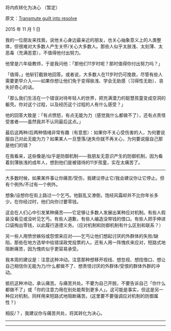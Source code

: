 将内疚转化为决心 （暂定）

原文：[Transmute guilt into resolve](https://mindingourway.com/transmute-guilt-i/)

2015 年 11 月 1 日

我的一位朋友来找我，说他关心身边最亲近的朋友，也关心抽象意义上的人类整体，但很难对大多数人产生关怀/关心大多数人。那些人似乎太肤浅、太刻薄、太恶毒（充满恶意），不值得他付出努力。 

他曾是六年级教师，于是我问他：「那他们11岁时呢？那时值得你付出努力吗？」

「值得，」他斩钉截铁地回答。或者说，大多数人在11岁时仍可挽救，尽管有些人需要更早介入——如果你想让他们免于变得肤浅、学会无助感（习得性无助）、丧失好奇心的话。

「那么我们生活在一个错误对待年轻人的世界，把充满潜力的聪慧孩童变成空洞的躯壳。你对这个过程，以及经历这个过程的人有什么感受？」

他的回答大致是：「有点愤怒，有点无能为力（感觉我什么都做不了），还有点责怪受害者——虽然我并不认同最后这点。」

最后这两种/后两种情绪非常有趣（有意思）：如果你不关心受伤害的人，为何要说服自己对此无能为力？如果某人一旦堕落/迷失你就不再关心，为何要说服自己那是他们的错？

在我看来，这些像是/似乎是防御机制——我朋友无意识产生的防御机制，因为看着刻薄肤浅的成年人，想到他们是被错待的11岁孩童，实在太痛苦了。

------

大多数时候，如果某件事让你痛苦/受伤，我建议停止它/我会建议你让它停止。但有个例外/不过有一个例外。 

想象/设想你在街上路过一个乞丐。他脏乱又潦倒，饱经风霜却并不比你年长多少。在你经过时，他们向你讨要零钱。

这会在人们心中引发某种痛苦——它足够让多数人发展出某种应对机制。有些人假装没看见或没听见乞丐。有些人道歉，有些人编造没带钱的借口。有些人把手伸进口袋掏出零钱，以此履行道德义务。（应对机制和防御机制有什么区别和联系？）

另一些人用愤世嫉俗或怨恨来应对——乞丐让他们想起讨厌的外群体的失败/缺陷，那些在地方选举中给错误政党投票的人。还有人用一阵愧疚来应对，短路式地阻断痛苦，因为愧疚似乎更容易承受。

我本周的建议是：注意这种冲动。注意那种想移开视线、想忽视、想找借口、想让自己相信你无能为力/什么都做不了、想责怪讨厌的外群体/受恨的群体外群的冲动。

抵抗这种冲动，承认痛苦。与痛苦共处。不要为自己开脱，不要告诉自己「你什么都做不了」或「你的注意力用在别处能帮到更多人」。这可能是事实，但这是另一种应对机制，同样用来短路式地阻断痛苦。(这里要不要强调应对机制的防御属性？)

相反/？，我建议你与痛苦共处，将其转化为决心。

------

------